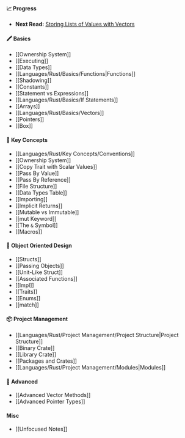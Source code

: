 #### 📈 Progress
- **Next Read:** [Storing Lists of Values with Vectors](https://doc.rust-lang.org/book/ch08-01-vectors.html)
#### 🖍️ Basics
- [[Ownership System]]
- [[Executing]]
- [[Data Types]]
- [[Languages/Rust/Basics/Functions|Functions]]
- [[Shadowing]]
- [[Constants]]
- [[Statement vs Expressions]]
- [[Languages/Rust/Basics/If Statements]]
- [[Arrays]]
- [[Languages/Rust/Basics/Vectors]]
- [[Pointers]]
- [[Box<T>]]

#### 🔑 Key Concepts
- [[Languages/Rust/Key Concepts/Conventions]]
- [[Ownership System]]
- [[Copy Trait with Scalar Values]]
- [[Pass By Value]]
- [[Pass By Reference]]
- [[File Structure]]
- [[Data Types Table]]
- [[Importing]]
- [[Implicit Returns]]
- [[Mutable vs Immutable]]
- [[mut Keyword]]
- [[The `&` Symbol]]
- [[Macros]]

#### 🧩 Object Oriented Design
- [[Structs]]
- [[Passing Objects]]
- [[Unit-Like Struct]]
- [[Associated Functions]]
- [[Impl]]
- [[Traits]]
- [[Enums]]
- [[match]]

#### 📦 Project Management
- [[Languages/Rust/Project Management/Project Structure|Project Structure]]
- [[Binary Crate]]
- [[Library Crate]]
- [[Packages and Crates]]
- [[Languages/Rust/Project Management/Modules|Modules]]

#### 🧠 Advanced
- [[Advanced Vector Methods]]
- [[Advanced Pointer Types]]


####  Misc
- [[Unfocused Notes]]